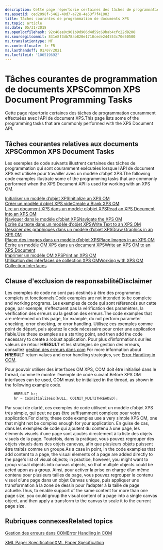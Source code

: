 ```yaml
---
description: Cette page répertorie certaines des tâches de programmation couramment effectuées avec l’API de document XPS.
ms.assetid: ced2098f-5462-40d7-a728-4e53f7f41003
title: Tâches courantes de programmation de documents XPS
ms.topic: article
ms.date: 05/31/2018
ms.openlocfilehash: 92c40ee0c901b9d906d4d59c69bab4cfc22d8208
ms.sourcegitcommit: 831e8f3db78ab820e1710cede244553c70e50500
ms.translationtype: MT
ms.contentlocale: fr-FR
ms.lasthandoff: 01/07/2021
ms.locfileid: "106519692"
---
```

# <a name="common-xps-document-programming-tasks"></a><span data-ttu-id="8b02d-103">Tâches courantes de programmation de documents XPS</span><span class="sxs-lookup"><span data-stu-id="8b02d-103">Common XPS Document Programming Tasks</span></span>

<span data-ttu-id="8b02d-104">Cette page répertorie certaines des tâches de programmation couramment effectuées avec l’API de document XPS.</span><span class="sxs-lookup"><span data-stu-id="8b02d-104">This page lists some of the programming tasks that are commonly performed with the XPS Document API.</span></span>

## <a name="common-xps-document-tasks"></a><span data-ttu-id="8b02d-105">Tâches courantes relatives aux documents XPS</span><span class="sxs-lookup"><span data-stu-id="8b02d-105">Common XPS Document Tasks</span></span>

<span data-ttu-id="8b02d-106">Les exemples de code suivants illustrent certaines des tâches de programmation qui sont couramment exécutées lorsque l’API de document XPS est utilisée pour travailler avec un modèle d’objet XPS.</span><span class="sxs-lookup"><span data-stu-id="8b02d-106">The following code examples illustrate some of the programming tasks that are commonly performed when the XPS Document API is used for working with an XPS OM.</span></span>

<dl>

[<span data-ttu-id="8b02d-107">Initialiser un modèle d’objet XPS</span><span class="sxs-lookup"><span data-stu-id="8b02d-107">Initialize an XPS OM</span></span>](xps-object-model-initialization.md)  
[<span data-ttu-id="8b02d-108">Créer un modèle d’objet XPS vide</span><span class="sxs-lookup"><span data-stu-id="8b02d-108">Create a Blank XPS OM</span></span>](create-a-blank-xps-om.md)  
[<span data-ttu-id="8b02d-109">Lire un document XPS dans un modèle d’objet XPS</span><span class="sxs-lookup"><span data-stu-id="8b02d-109">Read an XPS Document into an XPS OM</span></span>](read-an-xps-document-into-an-xps-om.md)  
[<span data-ttu-id="8b02d-110">Naviguer dans le modèle d’objet XPS</span><span class="sxs-lookup"><span data-stu-id="8b02d-110">Navigate the XPS OM</span></span>](navigate-the-xps-om.md)  
[<span data-ttu-id="8b02d-111">Écrire du texte dans un modèle d’objet XPS</span><span class="sxs-lookup"><span data-stu-id="8b02d-111">Write Text to an XPS OM</span></span>](write-text-to-an-xps-om.md)  
[<span data-ttu-id="8b02d-112">Dessiner des graphiques dans un modèle d’objet XPS</span><span class="sxs-lookup"><span data-stu-id="8b02d-112">Draw Graphics in an XPS OM</span></span>](draw-graphics-in-an-xps-om.md)  
[<span data-ttu-id="8b02d-113">Placer des images dans un modèle d’objet XPS</span><span class="sxs-lookup"><span data-stu-id="8b02d-113">Place Images in an XPS OM</span></span>](place-images-in-an-xps-om.md)  
[<span data-ttu-id="8b02d-114">Écrire un modèle OM XPS dans un document XPS</span><span class="sxs-lookup"><span data-stu-id="8b02d-114">Write an XPS OM to an XPS Document</span></span>](write-an-xps-om-to-an-xps-document.md)  
[<span data-ttu-id="8b02d-115">Imprimer un modèle OM XPS</span><span class="sxs-lookup"><span data-stu-id="8b02d-115">Print an XPS OM</span></span>](print-an-xps-om.md)  
[<span data-ttu-id="8b02d-116">Utilisation des interfaces de collection XPS OM</span><span class="sxs-lookup"><span data-stu-id="8b02d-116">Working with XPS OM Collection Interfaces</span></span>](working-with-xps-object-model-collection-interfaces.md)  
</dl>

## <a name="disclaimer"></a><span data-ttu-id="8b02d-117">Clause d'exclusion de responsabilité</span><span class="sxs-lookup"><span data-stu-id="8b02d-117">Disclaimer</span></span>

<span data-ttu-id="8b02d-118">Les exemples de code ne sont pas destinés à être des programmes complets et fonctionnels.</span><span class="sxs-lookup"><span data-stu-id="8b02d-118">Code examples are not intended to be complete and working programs.</span></span> <span data-ttu-id="8b02d-119">Les exemples de code qui sont référencés sur cette page, par exemple, n’effectuent pas la vérification des paramètres, la vérification des erreurs ou la gestion des erreurs.</span><span class="sxs-lookup"><span data-stu-id="8b02d-119">The code examples that are referenced on this page, for example, do not perform parameter checking, error checking, or error handling.</span></span> <span data-ttu-id="8b02d-120">Utilisez ces exemples comme point de départ, puis ajoutez le code nécessaire pour créer une application fiable.</span><span class="sxs-lookup"><span data-stu-id="8b02d-120">Use these examples as a starting point, and then add the code necessary to create a robust application.</span></span> <span data-ttu-id="8b02d-121">Pour plus d’informations sur les valeurs de retour **HRESULT** et les stratégies de gestion des erreurs, consultez [gestion des erreurs dans com](../com/error-handling-in-com.md).</span><span class="sxs-lookup"><span data-stu-id="8b02d-121">For more information about **HRESULT** return values and error handling strategies, see [Error Handling in COM](../com/error-handling-in-com.md).</span></span>

<span data-ttu-id="8b02d-122">Pour pouvoir utiliser des interfaces OM XPS, COM doit être initialisé dans le thread, comme le montre l’exemple de code suivant.</span><span class="sxs-lookup"><span data-stu-id="8b02d-122">Before XPS OM interfaces can be used, COM must be initialized in the thread, as shown in the following example code.</span></span>


```C++
    HRESULT hr;
    hr = CoInitializeEx(NULL, COINIT_MULTITHREADED);
```



<span data-ttu-id="8b02d-123">Par souci de clarté, ces exemples de code utilisent un modèle d’objet XPS très simple, qui peut ne pas être suffisamment complexe pour votre application.</span><span class="sxs-lookup"><span data-stu-id="8b02d-123">For clarity, these code examples use a very simple XPS OM, one that might not be complex enough for your application.</span></span> <span data-ttu-id="8b02d-124">En guise de cas, dans les exemples de code qui ajoutent du contenu à une page, les éléments visuels d’une page sont ajoutés directement à la liste des objets visuels de la page. Toutefois, dans la pratique, vous pouvez regrouper des objets visuels dans des objets canevas, afin que plusieurs objets puissent être traités comme un groupe.</span><span class="sxs-lookup"><span data-stu-id="8b02d-124">As a case in point, in the code examples that add content to a page, the visual elements of a page are added directly to the page's list of visual objects; in practice, however, you might want to group visual objects into canvas objects, so that multiple objects could be acted upon as a group.</span></span> <span data-ttu-id="8b02d-125">Ainsi, pour activer la prise en charge d’un même contenu pour plusieurs tailles de page, vous pouvez regrouper le contenu visuel d’une page dans un objet Canvas unique, puis appliquer une transformation à la zone de dessin pour l’adapter à la taille de page actuelle.</span><span class="sxs-lookup"><span data-stu-id="8b02d-125">Thus, to enable support of the same content for more than one page size, you could group the visual content of a page into a single canvas object, and then apply a transform to the canvas to scale it to the current page size.</span></span>

## <a name="related-topics"></a><span data-ttu-id="8b02d-126">Rubriques connexes</span><span class="sxs-lookup"><span data-stu-id="8b02d-126">Related topics</span></span>

<dl> <dt>

[<span data-ttu-id="8b02d-127">Gestion des erreurs dans COM</span><span class="sxs-lookup"><span data-stu-id="8b02d-127">Error Handling in COM</span></span>](../com/error-handling-in-com.md)
</dt> <dt>

[<span data-ttu-id="8b02d-128">XML Paper Specification</span><span class="sxs-lookup"><span data-stu-id="8b02d-128">XML Paper Specification</span></span>](https://www.ecma-international.org/activities/XML%20Paper%20Specification/XPS%20Standard%20WD%201.6.pdf)
</dt> </dl>

 

 
